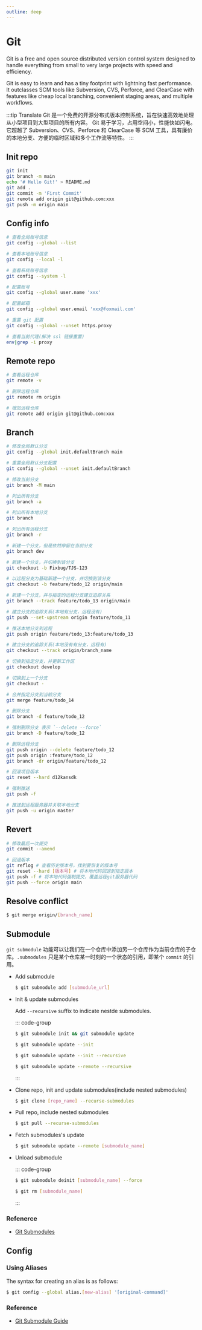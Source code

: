 ```yaml
---
outline: deep
---
```


# Git

Git is a free and open source distributed version control system designed to handle everything from small to very large projects with speed and efficiency.

Git is easy to learn and has a tiny footprint with lightning fast performance. It outclasses SCM tools like Subversion, CVS, Perforce, and ClearCase with features like cheap local branching, convenient staging areas, and multiple workflows.

:::tip Translate
Git 是一个免费的开源分布式版本控制系统，旨在快速高效地处理从小型项目到大型项目的所有内容。 Git 易于学习，占用空间小，性能快如闪电。 它超越了 Subversion、CVS、Perforce 和 ClearCase 等 SCM 工具，具有廉价的本地分支、方便的临时区域和多个工作流等特性。
:::

## Init repo

```sh
git init
git branch -m main
echo '# Hello Git!' > README.md
git add .
git commit -m 'First Commit'
git remote add origin git@github.com:xxx
git push -m origin main
```

## Config info

```sh
# 查看全局账号信息
git config --global --list

# 查看本地账号信息
git config --local -l

# 查看系统账号信息
git config --system -l

# 配置账号
git config --global user.name 'xxx'

# 配置邮箱
git config --global user.email 'xxx@foxmail.com'

# 重置 git 配置
git config --global --unset https.proxy

# 查看当前代理(解决 ssl 链接重置)
env|grep -i proxy
```

## Remote repo

```sh
# 查看远程仓库
git remote -v

# 删除远程仓库
git remote rm origin

# 增加远程仓库
git remote add origin git@github.com:xxx
```

## Branch

```sh
# 修改全局默认分支
git config --global init.defaultBranch main

# 重置全局默认分支配置
git config --global --unset init.defaultBranch

# 修改当前分支
git branch -M main

# 列出所有分支
git branch -a

# 列出所有本地分支
git branch

# 列出所有远程分支
git branch -r

# 新建一个分支，但是依然停留在当前分支
git branch dev

# 新建一个分支，并切换到该分支
git checkout -b Fixbug/TJS-123

# 以远程分支为基础新建一个分支，并切换到该分支
git checkout -b feature/todo_12 origin/main

# 新建一个分支，并与指定的远程分支建立追踪关系
git branch --track feature/todo_13 origin/main

# 建立分支的追踪关系(本地有分支，远程没有)
git push --set-upstream origin feature/todo_11

# 推送本地分支到远程
git push origin feature/todo_13:feature/todo_13

# 建立分支的追踪关系(本地没有有分支，远程有)
git checkout --track origin/branch_name

# 切换到指定分支，并更新工作区
git checkout develop

# 切换到上一个分支
git checkout -

# 合并指定分支到当前分支
git merge feature/todo_14

# 删除分支
git branch -d feature/todo_12

# 强制删除分支 表示 `--delete --force`
git branch -D feature/todo_12

# 删除远程分支
git push origin --delete feature/todo_12
git push origin :feature/todo_12
git branch -dr origin/feature/todo_12

# 回滚项目版本
git reset --hard d12kansdk

# 强制推送
git push -f

# 推送到远程服务器并关联本地分支
git push -u origin master
```

## Revert

```sh
# 修改最后一次提交
git commit --amend

# 回退版本
git reflog # 查看历史版本号，找到要恢复的版本号
git reset --hard [版本号] # 将本地代码回退到指定版本
git push -f # 将本地代码强制提交，覆盖远程git服务器代码
git push --force origin main
```

## Resolve conflict

```sh
$ git merge origin/[branch_name]
```

## Submodule

`git submodule` 功能可以让我们在一个仓库中添加另一个仓库作为当前仓库的子仓库。`.submodules` 只是某个仓库某一时刻的一个状态的引用，即某个 `commit` 的引用。

- Add submodule

  ```sh
  $ git submodule add [submodule_url]
  ```

- Init & update submodules

  Add `--recursive` suffix to indicate nestde submodules.

  ::: code-group

  ```sh [full]
  $ git submodule init && git submodule update
  ```

  ```sh [abb]
  $ git submodule update --init
  ```

  ```sh [nested-sub abb]
  $ git submodule update --init --recursive
  ```

  ```sh [remote]
  $ git submodule update --remote --recursive
  ```

  :::

- Clone repo, init and update submodules(include nested submodules)

  ```sh
  $ git clone [repo_name] --recurse-submodules
  ```

- Pull repo, include nested submodules

  ```sh
  $ git pull --recurse-submodules
  ```

- Fetch submodules's update

  ```sh
  $ git submodule update --remote [submodule_name]
  ```

- Unload submodule

  ::: code-group

  ```sh [deinit]
  $ git submodule deinit [submodule_name] --force
  ```

  ```sh [rm]
  $ git rm [submodule_name]
  ```

  :::

### Refenerce

- [Git Submodules](https://pengfeixc.com/blogs/developer-handbook/git-submodules)

## Config

### Using Aliases

The syntax for creating an alias is as follows:

```sh
$ git config --global alias.[new-alias] '[original-command]'
```

### Reference

- [Git Submodule Guide](https://phoenixnap.com/kb/git-submodule#ftoc-heading-17)
